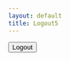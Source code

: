 ```yaml
---
layout: default
title: Logout5
---
```


<form method="post" action="/logout">
  <button id="logout-button" type="submit">Logout</button>
</form>